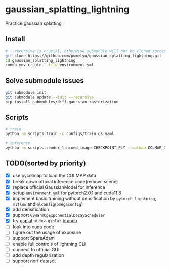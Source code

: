 # gaussian_splatting_lightning
Practice gaussian splatting

## Install
```bash
# --recursive is crucial, otherwise submodule will not be cloned successfully especially diff-gaussian-rasterization
git clone https://github.com/pomelyu/gaussian_splatting_lightning.git --recursive
cd gaussian_splatting_lightning
conda env create --file environment.yml
```

## Solve submodule issues
```bash
git submodule init
git submodule update --init --recursive
pip install submodules/diff-gaussian-rasterization
```

## Scripts
```bash
# train
python -m scripts.train -c configs/train_gs.yaml

# inference
python -m scripts.render_trained_image CHECKPOINT_PLY --colmap COLMAP_DIR/sparse/0 --image COLMAP_DIR/images --down_scale=10
```

## TODO(sorted by priority)
- [x] use pycolmap to load the COLMAP data
- [x] break down official inference code(remove scene)
- [x] replace official GaussianModel for inference
- [x] setup `environment.yml` for pytorch2.0.1 and cuda11.8 
- [x] implement basic training without densification by `pytorch_lightning`, `mlflow` and `mlconfig`(`omegaconfig`)
- [x] add densification
- [x] support `GSWarmUpExponentialDecayScheduler`
- [x] try [gsplat](https://github.com/nerfstudio-project/gsplat) in `dev-gsplat` [branch](https://github.com/pomelyu/gaussian_splatting_lightning/tree/dev-gsplat)
- [ ] look into cuda code
- [ ] figure out the usage of exposure
- [ ] support SpareAdam
- [ ] enable full controls of lightning CLI
- [ ] connect to official GUI
- [ ] add depth regularization
- [ ] support nerf dataset
